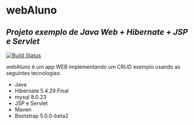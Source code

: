 # webAluno
## _Projeto exemplo de Java Web + Hibernate + JSP e Servlet_
[![Build Status](https://travis-ci.org/joemccann/dillinger.svg?branch=master)](https://travis-ci.org/joemccann/dillinger)

webAluno é um app WEB implementando um CRUD exemplo usando as seguintes tecnologias:

- Java
- Hibernate 5.4.29.Final
- mysql 8.0.23
- JSP e Servlet
- Maven
- Bootstrap 5.0.0-beta2
